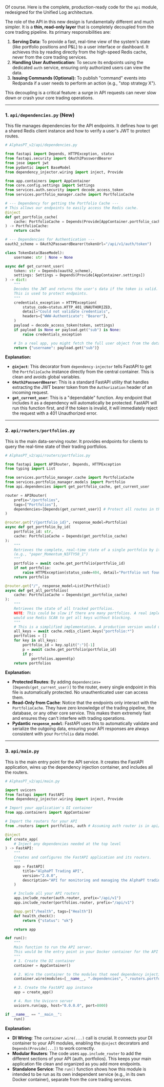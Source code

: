 Of course. Here is the complete, production-ready code for the `api` module, redesigned for the Unified Log architecture.

The role of the API in this new design is fundamentally different and much simpler. It is a **thin, read-only layer** that is completely decoupled from the core trading pipeline. Its primary responsibilities are:

1.  **Serving Data:** To provide a fast, real-time view of the system's state (like portfolio positions and P\&L) to a user interface or dashboard. It achieves this by reading directly from the high-speed Redis cache, never from the core trading services.
2.  **Handling User Authentication:** To secure its endpoints using the dedicated `auth` service, ensuring only authorized users can view the data.
3.  **Issuing Commands (Optional):** To publish "command" events into Redpanda if a user needs to perform an action (e.g., "stop strategy X").

This decoupling is a critical feature: a surge in API requests can never slow down or crash your core trading operations.

---

### 1\. `api/dependencies.py` (New)

This file manages dependencies for the API endpoints. It defines how to get a shared Redis client instance and how to verify a user's JWT to protect routes.

```python
# AlphasPT_v2/api/dependencies.py

from fastapi import Depends, HTTPException, status
from fastapi.security import OAuth2PasswordBearer
from jose import jwt
from pydantic import BaseModel
from dependency_injector.wiring import inject, Provide

from app.containers import AppContainer
from core.config.settings import Settings
from services.auth.security import decode_access_token
from services.portfolio_manager.cache import PortfolioCache

# --- Dependency for getting the Portfolio Cache ---
# This allows our endpoints to easily access the Redis cache.
@inject
def get_portfolio_cache(
    cache: PortfolioCache = Depends(Provide[AppContainer.portfolio_cache])
) -> PortfolioCache:
    return cache

# --- Dependencies for Authentication ---
oauth2_scheme = OAuth2PasswordBearer(tokenUrl="/api/v1/auth/token")

class TokenData(BaseModel):
    username: str | None = None

async def get_current_user(
    token: str = Depends(oauth2_scheme),
    settings: Settings = Depends(Provide[AppContainer.settings])
) -> dict:
    """
    Decodes the JWT and returns the user's data if the token is valid.
    This is used to protect endpoints.
    """
    credentials_exception = HTTPException(
        status_code=status.HTTP_401_UNAUTHORIZED,
        detail="Could not validate credentials",
        headers={"WWW-Authenticate": "Bearer"},
    )
    payload = decode_access_token(token, settings)
    if payload is None or payload.get("sub") is None:
        raise credentials_exception

    # In a real app, you might fetch the full user object from the database here
    return {"username": payload.get("sub")}

```

**Explanation:**

- **`@inject`**: This decorator from `dependency-injector` tells FastAPI to get the `PortfolioCache` instance directly from the central container. This is clean and avoids global variables.
- **`OAuth2PasswordBearer`**: This is a standard FastAPI utility that handles extracting the JWT bearer token from the `Authorization` header of an incoming request.
- **`get_current_user`**: This is a "dependable" function. Any endpoint that includes it as a dependency will automatically be protected. FastAPI will run this function first, and if the token is invalid, it will immediately reject the request with a 401 Unauthorized error.

---

### 2\. `api/routers/portfolios.py`

This is the main data-serving router. It provides endpoints for clients to query the real-time state of their trading portfolios.

```python
# AlphasPT_v2/api/routers/portfolios.py

from fastapi import APIRouter, Depends, HTTPException
from typing import List

from services.portfolio_manager.cache import PortfolioCache
from services.portfolio_manager.models import Portfolio
from api.dependencies import get_portfolio_cache, get_current_user

router = APIRouter(
    prefix="/portfolios",
    tags=["Portfolios"],
    dependencies=[Depends(get_current_user)] # Protect all routes in this file
)

@router.get("/{portfolio_id}", response_model=Portfolio)
async def get_portfolio_by_id(
    portfolio_id: str,
    cache: PortfolioCache = Depends(get_portfolio_cache)
):
    """
    Retrieves the complete, real-time state of a single portfolio by its ID.
    (e.g., "paper_Momentum_NIFTY50_1")
    """
    portfolio = await cache.get_portfolio(portfolio_id)
    if not portfolio:
        raise HTTPException(status_code=404, detail="Portfolio not found")
    return portfolio

@router.get("/", response_model=List[Portfolio])
async def get_all_portfolios(
    cache: PortfolioCache = Depends(get_portfolio_cache)
):
    """
    Retrieves the state of all tracked portfolios.
    NOTE: This could be slow if there are many portfolios. A real implementation
    would use Redis SCAN to get all keys without blocking.
    """
    # This is a simplified implementation. A production version would use SCAN.
    all_keys = await cache.redis_client.keys("portfolio:*")
    portfolios = []
    for key in all_keys:
        portfolio_id = key.split(":")[-1]
        p = await cache.get_portfolio(portfolio_id)
        if p:
            portfolios.append(p)
    return portfolios

```

**Explanation:**

- **Protected Routes**: By adding `dependencies=[Depends(get_current_user)]` to the router, every single endpoint in this file is automatically protected. No unauthenticated user can access them.
- **Read-Only from Cache**: Notice that the endpoints only interact with the `PortfolioCache`. They have zero knowledge of the trading pipeline, the database, or any other core service. This makes them extremely fast and ensures they can't interfere with trading operations.
- **Pydantic `response_model`**: FastAPI uses this to automatically validate and serialize the outgoing data, ensuring your API responses are always consistent with your `Portfolio` data model.

---

### 3\. `api/main.py`

This is the main entry point for the API service. It creates the FastAPI application, wires up the dependency injection container, and includes all the routers.

```python
# AlphasPT_v2/api/main.py

import uvicorn
from fastapi import FastAPI
from dependency_injector.wiring import inject, Provide

# Import your application's DI container
from app.containers import AppContainer

# Import the routers for your API
from .routers import portfolios, auth # Assuming auth router is in api/routers/auth.py

@inject
def create_app(
    # Inject any dependencies needed at the top level
) -> FastAPI:
    """
    Creates and configures the FastAPI application and its routers.
    """
    app = FastAPI(
        title="AlphaPT Trading API",
        version="2.0.0",
        description="API for monitoring and managing the AlphaPT trading system."
    )

    # Include all your API routers
    app.include_router(auth.router, prefix="/api/v1")
    app.include_router(portfolios.router, prefix="/api/v1")

    @app.get("/health", tags=["Health"])
    def health_check():
        return {"status": "ok"}

    return app

def run():
    """
    Main function to run the API server.
    This would be the entry point in your Docker container for the API service.
    """
    # 1. Create the DI container
    container = AppContainer()

    # 2. Wire the container to the modules that need dependency injection
    container.wire(modules=[__name__, ".dependencies", ".routers.portfolios", ".routers.auth"])

    # 3. Create the FastAPI app instance
    app = create_app()

    # 4. Run the Uvicorn server
    uvicorn.run(app, host="0.0.0.0", port=8000)

if __name__ == "__main__":
    run()

```

**Explanation:**

- **DI Wiring**: The `container.wire(...)` call is crucial. It connects your DI container to your API modules, enabling the `@inject` decorators and `Depends(Provide[...])` to work correctly.
- **Modular Routers**: The code uses `app.include_router` to add the different sections of your API (auth, portfolios). This keeps your main application file clean and organized as you add more endpoints.
- **Standalone Service**: The `run()` function shows how this module is intended to be run as its own independent service (e.g., in its own Docker container), separate from the core trading services.
